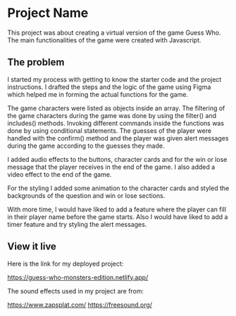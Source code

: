 # Project Name

This project was about creating a virtual version of the game Guess Who. The main functionalities of the game were created with Javascript.


## The problem

I started my process with getting to know the starter code and the project instructions. I drafted the steps and the logic of the game using Figma which helped me in forming the actual functions for the game.

The game characters were listed as objects inside an array. The filtering of the game characters during the game was done by using the filter() and includes() methods. Invoking different commands inside the functions was done by using conditional statements. The guesses of the player were handled with the confirm() method and the player was given alert messages during the game according to the guesses they made. 

I added audio effects to the buttons, character cards and for the win or lose message that the player receives in the end of the game. I also added a video effect to the end of the game.

For the styling I added some animation to the character cards and styled the backgrounds of the question and win or lose sections.

With more time, I would have liked to add a feature where the player can fill in their player name before the game starts. Also I would have liked to add a timer feature and try styling the alert messages.


## View it live

Here is the link for my deployed project:

https://guess-who-monsters-edition.netlify.app/


The sound effects used in my project are from:

https://www.zapsplat.com/
https://freesound.org/
